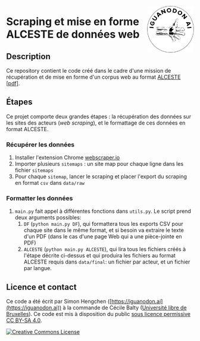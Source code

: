 <a href="https://iguanodon.ai"><img src="img/iguanodon.ai.png" width="125" height="125" align="right" /></a>

# Scraping et mise en forme ALCESTE de données web

## Description

Ce repository contient le code créé dans le cadre d'une mission de récupération et de mise en forme d'un corpus web au format [ALCESTE [pdf]](http://www.image-zafar.com/images/formatage_alceste.pdf). 

## Étapes

Ce projet comporte deux grandes étapes : la récupération des données sur les sites des acteurs (_web scraping_), et le formattage de ces données en format ALCESTE. 

### Récupérer les données

1. Installer l'extension Chrome [webscraper.io](webscraper.io)
2. Importer plusieurs `sitemaps` : un site map pour chaque ligne dans les fichier `sitemaps` 
3. Pour chaque `sitemap`, lancer le scraping et placer l'export du scraping en format `csv` dans `data/raw`

### Formatter les données

1. `main.py` fait appel à différentes fonctions dans `utils.py`. Le script prend deux arguments possibles:
    1. `DF` (`python main.py DF`), qui formattera tous les exports CSV pour chaque site dans le même format, et si besoin va extraire le texte d'un PDF (dans le cas d'une page Web qui a une pièce-jointe en PDF)
    2. `ALCESTE` (`python main.py ALCESTE`), qui lira tous les fichiers créés à l'étape décrite ci-dessus et qui produira les fichiers au format ALCESTE requis dans `data/final`: un fichier par acteur, et un fichier par langue.



## Licence et contact

Ce code a été écrit par Simon Hengchen ([https://iguanodon.ai](https://iguanodon.ai)) à la commande de Cécile Balty ([Université libre de Bruxelles](https://www.ulb.be/fr/cecile-balty)). Ce code est mis à disposition du public <a rel="license" href="http://creativecommons.org/licenses/by-sa/4.0/">sous licence permissive CC BY-SA 4.0</a>. 


 <a rel="license" href="http://creativecommons.org/licenses/by-sa/4.0/"><img alt="Creative Commons License" style="border-width:0" src="https://i.creativecommons.org/l/by-sa/4.0/88x31.png" /></a>
